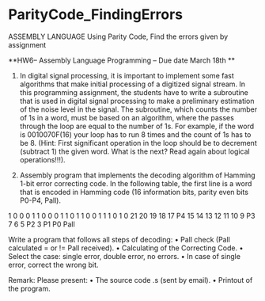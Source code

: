 # ParityCode_FindingErrors
ASSEMBLY LANGUAGE Using Parity Code, Find the errors given by assignment


**HW6– Assembly Language Programming – Due date March 18th **

1.	In digital signal processing, it is important to implement some fast algorithms that make initial processing of a digitized signal stream. 
In this programming assignment, the students have to write a subroutine that is used in digital signal processing to make a preliminary estimation of the noise level in the signal.
The subroutine, which counts the number of 1s in a word, must be based on an algorithm, where the passes through the loop are equal to the number of 1s. For example, if the word is 0010070F(16)  your loop has to run 8 times and the count of 1s has to be 8. 
(Hint: First significant operation in the loop should be to decrement (subtract 1) the given word. What is the next? Read again about logical operations!!!).


2.	Assembly program that implements the decoding algorithm of Hamming 1-bit error correcting code. In the following table, the first line is a word that is encoded in Hamming code (16 information bits, parity even bits P0-P4, Pall).

1	0	0	0	1	1	0	0	0	1	1	0	1	1	0	0	1	1	1	0	1	0
21	20	19	18	17	P4	15	14	13	12	11	10	9	P3	7	6	5	P2	3	P1	P0	Pall

Write a program that follows all steps of decoding:
•	Pall check (Pall calculated = or != Pall received).
•	Calculating of the Correcting Code.
•	Select the case: single error, double error, no errors.
•	In case of single error, correct the wrong bit.

Remark: Please present: 
•	The source code .s (sent by email).
•	Printout of the program.
